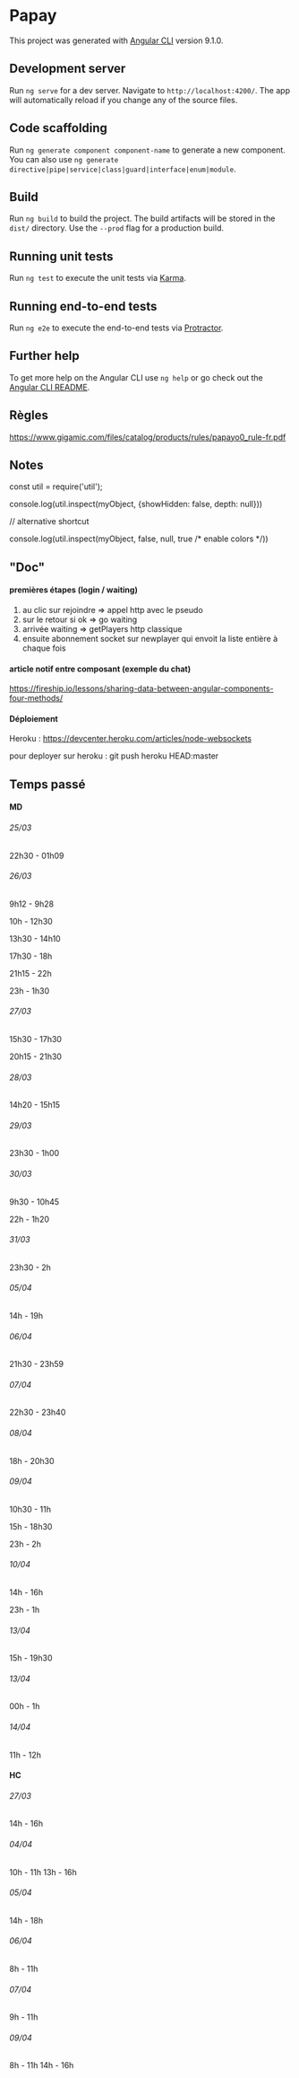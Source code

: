 # Papay

This project was generated with [Angular CLI](https://github.com/angular/angular-cli) version 9.1.0.

## Development server

Run `ng serve` for a dev server. Navigate to `http://localhost:4200/`. The app will automatically reload if you change any of the source files.

## Code scaffolding

Run `ng generate component component-name` to generate a new component. You can also use `ng generate directive|pipe|service|class|guard|interface|enum|module`.

## Build

Run `ng build` to build the project. The build artifacts will be stored in the `dist/` directory. Use the `--prod` flag for a production build.

## Running unit tests

Run `ng test` to execute the unit tests via [Karma](https://karma-runner.github.io).

## Running end-to-end tests

Run `ng e2e` to execute the end-to-end tests via [Protractor](http://www.protractortest.org/).

## Further help

To get more help on the Angular CLI use `ng help` or go check out the [Angular CLI README](https://github.com/angular/angular-cli/blob/master/README.md).

## Règles

https://www.gigamic.com/files/catalog/products/rules/papayo0_rule-fr.pdf

## Notes

const util = require('util');

console.log(util.inspect(myObject, {showHidden: false, depth: null}))

// alternative shortcut

console.log(util.inspect(myObject, false, null, true /* enable colors */))

## "Doc"

#### premières étapes (login / waiting)

1) au clic sur rejoindre => appel http avec le pseudo
2) sur le retour si ok => go waiting
3) arrivée waiting => getPlayers http classique
4) ensuite abonnement socket sur newplayer qui envoit la liste entière à chaque fois

#### article notif entre composant (exemple du chat)

https://fireship.io/lessons/sharing-data-between-angular-components-four-methods/

#### Déploiement

Heroku : https://devcenter.heroku.com/articles/node-websockets

pour deployer sur heroku : git push heroku HEAD:master

## Temps passé

#### MD

###### 25/03

22h30 - 01h09

###### 26/03

9h12 - 9h28

10h - 12h30

13h30 - 14h10

17h30 - 18h

21h15 - 22h

23h - 1h30

###### 27/03

15h30 - 17h30

20h15 - 21h30

###### 28/03

14h20 - 15h15

###### 29/03

23h30 - 1h00

###### 30/03

9h30 - 10h45

22h - 1h20

###### 31/03

23h30 - 2h

###### 05/04

14h - 19h

###### 06/04

21h30 - 23h59

###### 07/04

22h30 - 23h40

###### 08/04

18h - 20h30

###### 09/04

10h30 - 11h

15h - 18h30

23h - 2h

###### 10/04

14h - 16h

23h - 1h

###### 13/04

15h - 19h30

###### 13/04

00h - 1h

###### 14/04

11h - 12h

#### HC

###### 27/03
14h - 16h

###### 04/04
10h - 11h
13h - 16h

###### 05/04
14h - 18h

###### 06/04
8h - 11h

###### 07/04
9h - 11h

###### 09/04
8h - 11h
14h - 16h


